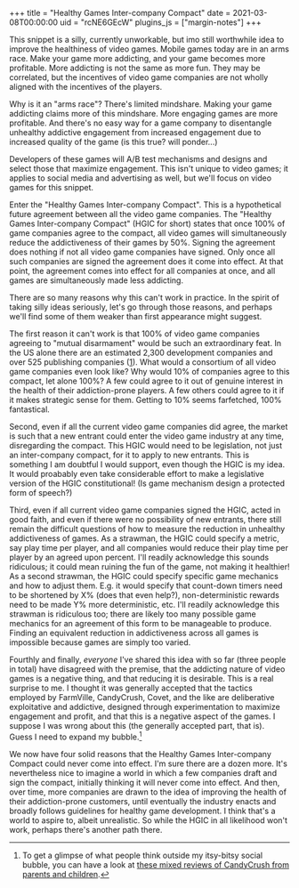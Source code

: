 +++
title = "Healthy Games Inter-company Compact"
date = 2021-03-08T00:00:00
uid = "rcNE6GEcW"
plugins_js = ["margin-notes"]
+++

This snippet is a silly, currently unworkable, but imo still worthwhile idea to improve the healthiness of video games. Mobile games today are in an arms race. Make your game more addicting, and your game becomes more profitable. More addicting is not the same as more fun. They may be correlated, but the incentives of video game companies are not wholly aligned with the incentives of the players.

Why is it an "arms race"? There's limited mindshare. Making your game addicting claims more of this mindshare. More engaging games are more profitable. And there's no easy way for a game company to disentangle unhealthy addictive engagement from increased engagement due to increased quality of the game (is this true? will ponder...)

Developers of these games will A/B test mechanisms and designs and select those that maximize engagement. This isn't unique to video games; it applies to social media and advertising as well, but we'll focus on video games for this snippet.

Enter the "Healthy Games Inter-company Compact". This is a hypothetical future agreement between all the video game companies. The "Healthy Games Inter-company Compact" (HGIC for short) states that once 100% of game companies agree to the compact, all video games will simultaneously reduce the addictiveness of their games by 50%. Signing the agreement does nothing if not all video game companies have signed. Only once all such companies are signed the agreement does it come into effect. At that point, the agreement comes into effect for all companies at once, and all games are simultaneously made less addicting.

There are so many reasons why this can't work in practice. In the spirit of taking silly ideas seriously, let's go through those reasons, and perhaps we'll find some of them weaker than first appearance might suggest.

The first reason it can't work is that 100% of video game companies agreeing to "mutual disarmament" would be such an extraordinary feat. In the US alone there are an estimated 2,300 development companies and over 525 publishing companies ([1](https://en.wikipedia.org/wiki/Video_game_industry#Scope)). What would a consortium of all video game companies even look like? Why would 10% of companies agree to this compact, let alone 100%? A few could agree to it out of genuine interest in the health of their addiction-prone players. A few others could agree to it if it makes strategic sense for them. Getting to 10% seems farfetched, 100% fantastical.

Second, even if all the current video game companies did agree, the market is such that a new entrant could enter the video game industry at any time, disregarding the compact. This HGIC would need to be legislation, not just an inter-company compact, for it to apply to new entrants. This is something I am doubtful I would support, even though the HGIC is my idea. It would proabably even take considerable effort to make a legislative version of the HGIC constitutional! (Is game mechanism design a protected form of speech?)

Third, even if all current video game companies signed the HGIC, acted in good faith, and even if there were no possibility of new entrants, there still remain the difficult questions of how to measure the reduction in unhealthy addictiveness of games. As a strawman, the HGIC could specify a metric, say play time per player, and all companies would reduce their play time per player by an agreed upon percent. I'll readily acknowledge this sounds ridiculous; it could mean ruining the fun of the game, not making it healthier! As a second strawman, the HGIC could specify specific game mechanics and how to adjust them. E.g. it would specify that count-down timers need to be shortened by X% (does that even help?), non-deterministic rewards need to be made Y% more deterministic, etc. I'll readily acknowledge this strawman is ridiculous too; there are likely too many possible game mechanics for an agreement of this form to be manageable to produce. Finding an equivalent reduction in addictiveness across all games is impossible because games are simply too varied.

Fourthly and finally, _everyone_ I've shared this idea with so far (three people in total) have disagreed with the premise, that the addicting nature of video games is a negative thing, and that reducing it is desirable. This is a real surprise to me. I thought it was generally accepted that the tactics employed by FarmVille, CandyCrush, Covet, and the like are deliberative exploitative and addictive, designed through experimentation to maximize engagement and profit, and that this is a negative aspect of the games. I suppose I was wrong about this (the generally accepted part, that is). Guess I need to expand my bubble.[^1]

[^1]: To get a glimpse of what people think outside my itsy-bitsy social bubble, you can have a look at [these mixed reviews of CandyCrush from parents and children](https://www.commonsensemedia.org/app-reviews/candy-crush-saga/user-reviews/adult).

We now have four solid reasons that the Healthy Games Inter-company Compact could never come into effect. I'm sure there are a dozen more. It's nevertheless nice to imagine a world in which a few companies draft and sign the compact, initially thinking it will never come into effect. And then, over time, more companies are drawn to the idea of improving the health of their addiction-prone customers, until eventually the industry enacts and broadly follows guidelines for healthy game development. I think that's a world to aspire to, albeit unrealistic. So while the HGIC in all likelihood won't work, perhaps there's another path there.
